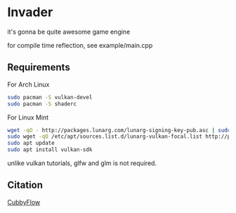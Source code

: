 # Invader

it's gonna be quite awesome game engine

for compile time reflection, see example/main.cpp



## Requirements

For Arch Linux

```sh
sudo pacman -S vulkan-devel
sudo pacman -S shaderc
```

For Linux Mint

```sh 
wget -qO - http://packages.lunarg.com/lunarg-signing-key-pub.asc | sudo apt-key add -
sudo wget -qO /etc/apt/sources.list.d/lunarg-vulkan-focal.list http://packages.lunarg.com/vulkan/lunarg-vulkan-focal.list
sudo apt update
sudo apt install vulkan-sdk
```

unlike vulkan tutorials, glfw and glm is not required.

## Citation
[CubbyFlow](https://github.com/CubbyFlow/CubbyFlow)